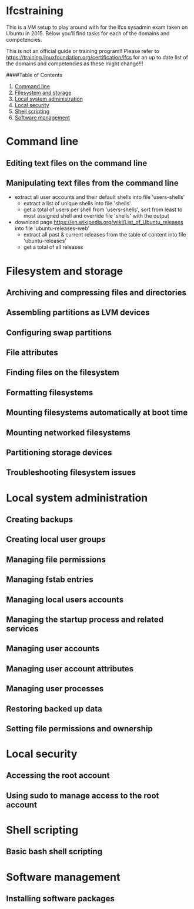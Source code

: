 # lfcstraining

This is a VM setup to play around with for the lfcs sysadmin exam taken on Ubuntu in 2015. Below you'll find tasks for each of the domains and competencies.

This is not an official guide or training program!!
Please refer to https://training.linuxfoundation.org/certification/lfcs for an up to date list of the domains and competencies as these might change!!!


####Table of Contents

1. [Command line](#command-line)
2. [Filesystem and storage](#filesystem-and-storage)
3. [Local system administration](#local-system-administration)
4. [Local security](#local-security)
5. [Shell scripting](#shell-scripting)
6. [Software management](#software-management)

# Command line
## Editing text files on the command line
## Manipulating text files from the command line
* extract all user accounts and their default shells into file 'users-shells'
  * extract a list of unique shells into file 'shells'
  * get a total of users per shell from 'users-shells', sort from least to most assigned shell and override file 'shells' with the output
* download page https://en.wikipedia.org/wiki/List_of_Ubuntu_releases into file 'ubuntu-releases-web'
  * extract all past & current releases from the table of content into file 'ubuntu-releases'
  * get a total of all releases

# Filesystem and storage
## Archiving and compressing files and directories
## Assembling partitions as LVM devices
## Configuring swap partitions
## File attributes
## Finding files on the filesystem
## Formatting filesystems
## Mounting filesystems automatically at boot time
## Mounting networked filesystems
## Partitioning storage devices
## Troubleshooting filesystem issues

# Local system administration
## Creating backups
## Creating local user groups
## Managing file permissions
## Managing fstab entries
## Managing local users accounts
## Managing the startup process and related services
## Managing user accounts
## Managing user account attributes
## Managing user processes
## Restoring backed up data
## Setting file permissions and ownership

# Local security
## Accessing the root account
## Using sudo to manage access to the root account

# Shell scripting
## Basic bash shell scripting

# Software management
## Installing software packages

